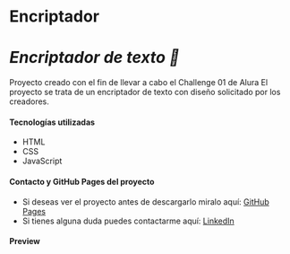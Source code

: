 # Encriptador
<h1><em>Encriptador de texto 🔏</em> </h1>

Proyecto creado con el fin de llevar a cabo el Challenge 01 de Alura
El proyecto se trata de un encriptador de texto con diseño solicitado por los creadores.

<h4>Tecnologías utilizadas</h4>
<ul>
  <li>HTML</li>  
  <li>CSS</li>
  <li>JavaScript</li>
</ul>  

<h4>Contacto y GitHub Pages del proyecto</h4>
<ul>
  <li>Si deseas ver el proyecto antes de descargarlo miralo aquí: <a href="https://mari1345espu.github.io/Encriptador/">GitHub Pages</a></li>
  <li>Si tienes alguna duda puedes contactarme aquí: <a href="https://www.linkedin.com/in/maria-fernanda-escobar-pulido/">LinkedIn</a></li>
</ul>

<h4>Preview</h4>


